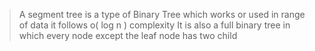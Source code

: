 
> A segment tree is a type of Binary Tree which works or used in range of data it follows o( log n ) complexity
> It is also a full binary tree in which every node except the leaf node has two child 

